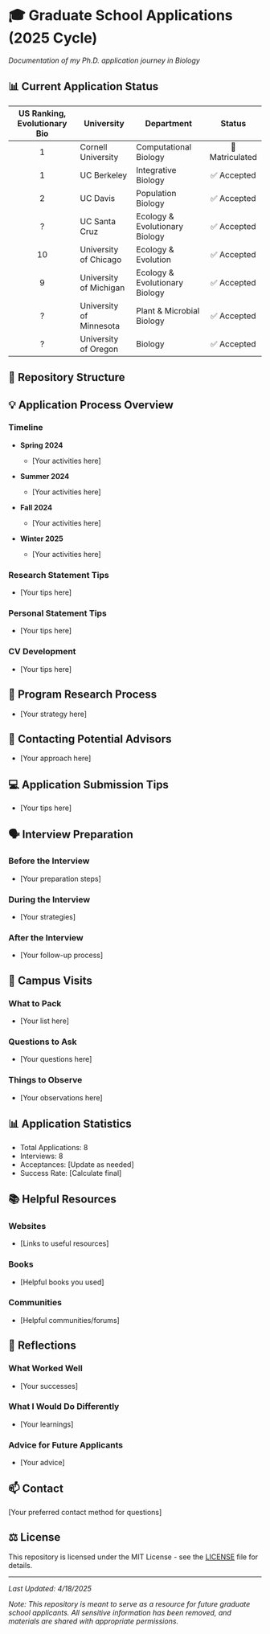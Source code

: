 # 🎓 Graduate School Applications (2025 Cycle)
*Documentation of my Ph.D. application journey in Biology*

## 📊 Current Application Status

US Ranking, Evolutionary Bio | University | Department | Status |
|:---:|------------|------------|:------:|
| 1 | Cornell University | Computational Biology | 🎉 Matriculated |
| 1 | UC Berkeley | Integrative Biology | ✅ Accepted |
| 2 | UC Davis | Population Biology | ✅ Accepted |
| ? | UC Santa Cruz | Ecology & Evolutionary Biology | ✅ Accepted |
| 10 | University of Chicago | Ecology & Evolution | ✅ Accepted |
| 9 | University of Michigan | Ecology & Evolutionary Biology | ✅ Accepted |
| ? | University of Minnesota | Plant & Microbial Biology | ✅ Accepted |
| ? | University of Oregon | Biology | ✅ Accepted |

## 📁 Repository Structure

## 💡 Application Process Overview

### Timeline
- **Spring 2024**
    - [Your activities here]

- **Summer 2024**
    - [Your activities here]

- **Fall 2024**
    - [Your activities here]

- **Winter 2025**
    - [Your activities here]

### Research Statement Tips
- [Your tips here]

### Personal Statement Tips
- [Your tips here]

### CV Development
- [Your tips here]

## 🎯 Program Research Process
- [Your strategy here]

## 📧 Contacting Potential Advisors
- [Your approach here]

## 💻 Application Submission Tips
- [Your tips here]

## 🗣️ Interview Preparation
### Before the Interview
- [Your preparation steps]

### During the Interview
- [Your strategies]

### After the Interview
- [Your follow-up process]

## 🏫 Campus Visits
### What to Pack
- [Your list here]

### Questions to Ask
- [Your questions here]

### Things to Observe
- [Your observations here]

## 📊 Application Statistics
- Total Applications: 8
- Interviews: 8
- Acceptances: [Update as needed]
- Success Rate: [Calculate final]

## 📚 Helpful Resources
### Websites
- [Links to useful resources]

### Books
- [Helpful books you used]

### Communities
- [Helpful communities/forums]

## 💭 Reflections
### What Worked Well
- [Your successes]

### What I Would Do Differently
- [Your learnings]

### Advice for Future Applicants
- [Your advice]

## 📫 Contact
[Your preferred contact method for questions]

## ⚖️ License
This repository is licensed under the MIT License - see the [LICENSE](LICENSE) file for details.

---
*Last Updated: 4/18/2025*

*Note: This repository is meant to serve as a resource for future graduate school applicants. All sensitive information has been removed, and materials are shared with appropriate permissions.*
